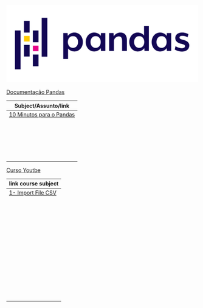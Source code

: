 ![Image Pandas](./pd.png)

[Documentação Pandas](https://pandas.pydata.org/docs/user_guide/index.html#user-guide)

| Subject/Assunto/link                                                             |
| -------------------------------------------------------------------------------- |
| [10 Minutos para o Pandas](https://pandas.pydata.org/docs/user_guide/10min.html) |
| []()                                                                             |
| []()                                                                             |
| []()                                                                             |
| []()                                                                             |
| []()                                                                             |
| []()                                                                             |
| []()                                                                             |
| []()                                                                             |
| []()                                                                             |
| []()                                                                             |
| []()                                                                             |
| []()                                                                             |
| []()                                                                             |
| []()                                                                             |
| []()                                                                             |
| []()                                                                             |
| []()                                                                             |
| []()                                                                             |
| []()                                                                             |
| []()                                                                             |
| []()                                                                             |


[Curso Youtbe](https://www.youtube.com/watch?v=1ua6uksg6wg&list=PL4OAe-tL47sa1McMctk5pdPd5eTAp3drk)

| link course subject                                                                                               |
| ----------------------------------------------------------------------------------------------------------------- |
| [1- Import File CSV](https://www.youtube.com/watch?v=K1RLuCp_LvI&list=PL4OAe-tL47sa1McMctk5pdPd5eTAp3drk&index=4) |
| []()                                                                                                              |
| []()                                                                                                              |
| []()                                                                                                              |
| []()                                                                                                              |
| []()                                                                                                              |
| []()                                                                                                              |
| []()                                                                                                              |
| []()                                                                                                              |
| []()                                                                                                              |
| []()                                                                                                              |
| []()                                                                                                              |
| []()                                                                                                              |
| []()                                                                                                              |
| []()                                                                                                              |
| []()                                                                                                              |
| []()                                                                                                              |
| []()                                                                                                              |
| []()                                                                                                              |
| []()                                                                                                              |
| []()                                                                                                              |
| []()                                                                                                              |
| []()                                                                                                              |
| []()                                                                                                              |
| []()                                                                                                              |
| []()                                                                                                              |
| []()                                                                                                              |
| []()                                                                                                              |
| []()                                                                                                              |
| []()                                                                                                              |
| []()                                                                                                              |
| []()                                                                                                              |
| []()                                                                                                              |
| []()                                                                                                              |
| []()                                                                                                              |
| []()                                                                                                              |
| []()                                                                                                              |
| []()                                                                                                              |
| []()                                                                                                              |
| []()                                                                                                              |
| []()                                                                                                              |
| []()                                                                                                              |
| []()                                                                                                              |
| []()                                                                                                              |
| []()                                                                                                              |
| []()                                                                                                              |
| []()                                                                                                              |
| []()                                                                                                              |
| []()                                                                                                              |
| []()                                                                                                              |
| []()                                                                                                              |
| []()                                                                                                              |
| []()                                                                                                              |


